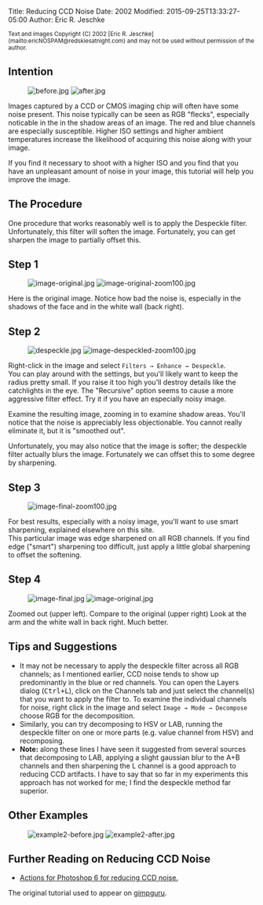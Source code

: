 Title: Reducing CCD Noise
Date: 2002
Modified: 2015-09-25T13:33:27-05:00
Author: Eric R. Jeschke

<small>
Text and images Copyright (C) 2002 [Eric R. Jeschke](mailto:ericNOSPAM@redskiesatnight.com) and may not be used without permission of the author.
</small>

## Intention

<figure>
<img src="{filename}before.jpg" alt="before.jpg"/>
<img src="{filename}after.jpg" alt="after.jpg"/>
</figure>

Images captured by a CCD or CMOS imaging chip will often have some noise present. This noise typically can be seen as RGB "flecks", especially noticable in the in the shadow areas of an image. The red and blue channels are especially susceptible. Higher ISO settings and higher ambient temperatures increase the likelihood of acquiring this noise along with your image.

If you find it necessary to shoot with a higher ISO and you find that you have an unpleasant amount of noise in your image, this tutorial will help you improve the image.

## The Procedure

One procedure that works reasonably well is to apply the Despeckle filter. Unfortunately, this filter will soften the image. Fortunately, you can get sharpen the image to partially offset this.

## Step 1

<figure>
<img src="{filename}image-original.jpg" alt="image-original.jpg"/>
<img src="{filename}image-original-zoom100.jpg" alt="image-original-zoom100.jpg"/>
</figure>

Here is the original image. Notice how bad the noise is, especially in the shadows of the face and in the white wall (back right).

## Step 2

<figure>
<img src="{filename}despeckle.jpg" alt="despeckle.jpg"/>
<img src="{filename}image-despeckled-zoom100.jpg" alt="image-despeckled-zoom100.jpg"/>
</figure>

Right-click in the image and select `Filters → Enhance → Despeckle`.  
You can play around with the settings, but you'll likely want to keep the radius pretty small. If you raise it too high you'll destroy details like the catchlights in the eye. The "Recursive" option seems to cause a more aggressive filter effect. Try it if you have an especially noisy image.

Examine the resulting image, zooming in to examine shadow areas. You'll notice that the noise is appreciably less objectionable. You cannot really eliminate it, but it is "smoothed out".

Unfortunately, you may also notice that the image is softer; the despeckle filter actually blurs the image. Fortunately we can offset this to some degree by sharpening.

## Step 3

<figure>
<img src="{filename}image-final-zoom100.jpg" alt="image-final-zoom100.jpg"/>
</figure>

For best results, especially with a noisy image, you'll want to use smart sharpening, explained elsewhere on this site.  
This particular image was edge sharpened on all RGB channels. If you find edge ("smart") sharpening too difficult, just apply a little global sharpening to offset the softening.

## Step 4

<figure>
<img src="{filename}image-final.jpg" alt="image-final.jpg"/>
<img src="{filename}image-original.jpg" alt="image-original.jpg"/>
</figure>

Zoomed out (upper left). Compare to the original (upper right) Look at the arm and the white wall in back right. Much better.

## Tips and Suggestions

*   It may not be necessary to apply the despeckle filter across all RGB channels; as I mentioned earlier, CCD noise tends to show up predominantly in the blue or red channels. You can open the Layers dialog (<kbd>Ctrl+L</kbd>), click on the Channels tab and just select the channel(s) that you want to apply the filter to. To examine the individual channels for noise, right click in the image and select `Image → Mode → Decompose` choose RGB for the decomposition.
*   Similarly, you can try decomposing to HSV or LAB, running the despeckle filter on one or more parts (e.g. value channel from HSV) and recomposing.
*   **Note:** along these lines I have seen it suggested from several sources that decomposing to LAB, applying a slight gaussian blur to the A+B channels and then sharpening the L channel is a good approach to reducing CCD artifacts. I have to say that so far in my experiments this approach has not worked for me; I find the despeckle method far superior.

## Other Examples

<figure>
<img src="{filename}example2-before.jpg" alt="example2-before.jpg"/>
<img src="{filename}example2-after.jpg" alt="example2-after.jpg"/>
</figure>

## Further Reading on Reducing CCD Noise

*   [Actions for Photoshop 6 for reducing CCD noise.](http://www.2morrow.dk/75ppi/coolpix/actions/)

The original tutorial used to appear on [gimpguru](https://web.archive.org/web/20140704083816/http://gimpguru.org/tutorials/reducingccdnoise/).
